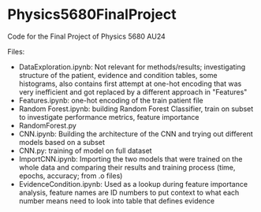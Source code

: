 # Physics5680FinalProject
Code for the Final Project of Physics 5680 AU24

Files:
- DataExploration.ipynb: Not relevant for methods/results; investigating structure of the patient, evidence and condition tables, some histograms, also contains first attempt at one-hot encoding that was very inefficient and got replaced by a different approach in "Features"
- Features.ipynb: one-hot encoding of the train patient file
- Random Forest.ipynb: building Random Forest Classifier, train on subset to investigate performance metrics, feature importance
- RandomForest.py
- CNN.ipynb: Building the architecture of the CNN and trying out different models based on a subset
- CNN.py: training of model on full dataset
- ImportCNN.ipynb: Importing the two models that were trained on the whole data and comparing their results and training process (time, epochs, accuracy; from .o files)
- EvidenceCondition.ipynb: Used as a lookup during feature importance analysis, feature names are ID numbers to put context to what each number means need to look into table that defines evidence
